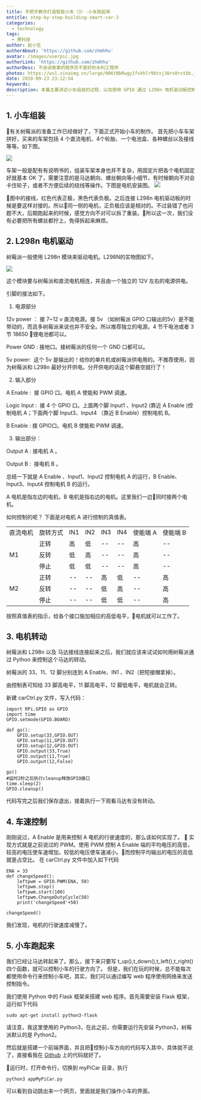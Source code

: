 ```yaml
---
title: 手把手教你打造智能小车（3）-小车跑起来
entitle: step-by-step-building-smart-car-3
categories:
  - technology
tags:
  - 黑科技
author: 赵小生
authorAbout: 'https://github.com/zhmhhu'
avatar: /images/userpic.jpg
authorLink: 'https://github.com/zhmhhu'
authorDesc: 不会讲故事的程序员不是好的水利工程师
photos: https://ws1.sinaimg.cn/large/006tNbRwgy1fvkhlr9btxj30rs0rstbb.jpg
date: 2018-09-23 23:12:54
keywords:
description: 本篇主要讲述小车组装的过程，以及使用 GPIO 通过 L298n 电机驱动板控制小车的行驶方向和车速。
---
```


## 1. 小车组装
有关树莓派的准备工作已经做好了，下面正式开始小车的制作。
首先把小车车架拼好，买来的车架包括 4 个直流电机、4个轮胎、一个电池盒、各种螺丝以及接线等等。如下图。

![](https://ws3.sinaimg.cn/large/006tNbRwgy1fvkhbljah6j31kw23vh61.jpg)

车架一般是配有有说明书的，组装车架本身也并不复杂，用固定片把各个电机固定好就基本 OK 了，需要注意的是马达朝向、螺丝朝向等小细节，有时候朝向不对会卡住轮子，或者不方便后续的绕线等操作。下图是电机安装图。 
![](https://ws1.sinaimg.cn/large/006tNbRwgy1fvkhcd281jj31kw23vgz3.jpg)

图中的接线，红色代表正极，黑色代表负极。之后连接 L298n 电机驱动板的时候是要这样对接的。所以同一侧的电机，正负极应该是相对的。不过装错了也问题不大，后期跑起来的时候，感觉方向不对可以拆了重装。所以这一次，我们没有必要把所有螺丝都拧上，免得拆起来麻烦。

## 2. L298n 电机驱动

树莓派一般使用 L298n 模块来驱动电机。L298N的实物图如下。

![](https://ws1.sinaimg.cn/large/006tNbRwgy1fvkhlr9btxj30rs0rstbb.jpg)

这个模块要与树莓派和直流电机相连，并且由一个独立的 12V 左右的电源供电。

引脚的接法如下。

1. 电源部分

12v power ： 接 7~12 v 直流电源。接 5v （如树莓派 GPIO 口输出的5v）是不能带动的，而且多树莓派来说也并不安全。所以推荐独立的电源。4 节干电池或者 3 节 18650 锂电池都可以。

Power GND : 接地口。接树莓派的任何一个 GND 口都可以。

5v power:  这个 5v 是输出的！给你的单片机或树莓派供电用的。不推荐使用，因为树莓派和 L298n 最好分开供电。分开供电的话这个脚悬空就行了！

2. 输入部分

A Enable :  接 GPIO 口。电机 A 使能和 PWM 调速。

Logic Input :  接 4 个 GPIO 口。上面两个脚 Input1 、Input2 (靠近 A Enable )控制电机 A；下面两个脚 Input3、Input4 （靠近 B Enable）控制电机 B。

B Enable : 接 GPIO口。电机 B 使能和 PWM 调速。

3. 输出部分：

Output A : 接电机 A 。

Output B :  接电机 B 。


总结一下就是 A Enable 、Input1、Input2 控制电机 A 的运行，B Enable、Input3、Input4 控制电机 B 的运行。

A 电机是指左边的电机，B 电机是指右边的电机。这里我们一边同时接两个电机。

如何控制的呢？ 下面是对电机 A 进行控制的真值表。

<table><tr><td>直流电机</td><td>旋转方式</td><td>IN1</td><td>IN2</td><td>IN3</td><td>IN4</td><td>使能端 A</td><td>使能端 B</td></tr>
<tr><td rowspan="3">M1</td><td>正转</td><td>高</td><td>低</td><td>--</td><td>--</td><td>高</td><td>--</td></tr>
<tr><td>反转</td><td>低</td><td>高</td><td>--</td><td>--</td><td>高</td><td>--</td></tr>
<tr><td>停止</td><td>低</td><td>低</td><td>--</td><td>--</td><td>高</td><td>--</td></tr>
<tr><td rowspan="3">M2</td><td>正转</td><td>--</td><td>--</td><td>高</td><td>低</td><td>--</td><td>高</td></tr>
<tr><td>反转</td><td>--</td><td>--</td><td>低</td><td>高</td><td>--</td><td>高</td></tr>
<tr><td>停止</td><td>--</td><td>--</td><td>低</td><td>低</td><td>--</td><td>高</td></tr></table>

按照真值表的指示，给各个接口施加相应的高低电平，电机就可以工作了。

## 3. 电机转动

树莓派和 L298n 以及 马达接线连接起来之后，我们就应该来试试如何用树莓派通过 Python 来控制这个马达的转动。

树莓派的 33、11、12 脚分别连到 A Enable、IN1 、IN2（把短接帽拿掉）。

由控制表可知给 33 脚高电平，11 脚高电平，12 脚低电平，电机就会正转。

新建 carCtrl.py 文件，写入代码：
```
import RPi.GPIO as GPIO
import time
GPIO.setmode(GPIO.BOARD)

def go():
    GPIO.setup(33,GPIO.OUT)
    GPIO.setup(11,GPIO.OUT)
    GPIO.setup(12,GPIO.OUT)
    GPIO.output(33,True)
    GPIO.output(11,True)
    GPIO.output(12,False)

go()
#延时2秒之后执行cleanup释放GPIO接口
time.sleep(2)
GPIO.cleanup()
```
代码写完之后我们保存退出，接着执行一下观看马达有没有转动。

## 4. 车速控制

刚刚说过，A Enable 是用来控制 A 电机的行驶速度的，那么该如何实现了。

实现方式就是之前说过的 PWM。使用 PWM 控制 A Enable 端的平均电压的高低，较高的电压使车速增加，较低的电压使车速减小。而控制平均输出的电压的高低就是占空比。
在 carCtrl.py 文件中加入如下代码
```
ENA = 33
def changeSpeed():
	leftpwm = GPIO.PWM(ENA, 50)
	leftpwm.stop()
	leftpwm.start(100)
	leftpwm.ChangeDutyCycle(50)
	print('changeSpeed'+50)

changeSpeed()

```
我们发现，电机的行驶速度减慢了。

## 5. 小车跑起来

我们已经让马达转起来了。那么，接下来只要写 t_up(),t_down(),t_left(),t_right()四个函数，就可以控制小车的行驶方向了。
但是，我们在玩的时候，总不能每次都使用命令行来控制小车吧，其实，我们可以通过编写 web 程序使用网络来发送控制指令。

我们使用 Python 中的 Flask 框架来搭建 web 程序。首先需要安装 Flask 框架，运行如下代码
```
sudo apt-get install python3-flask
```
请注意，我这里使用的 Python3，在此之前，你需要运行先安装 Python3，树莓派默认的是 Python2。 

然后就是搭建一个前端界面，并且把控制小车方向的代码写入其中，具体就不说了，直接看我在 [Github](https://github.com/zhmhhu/myPiCar) 上的代码就好了。

运行时，打开命令行，切换到 myPiCar 目录，执行
```
python3 appMyPiCar.py
```
可以看到自动跳出来一个网页，里面就是我们操作小车的界面。




